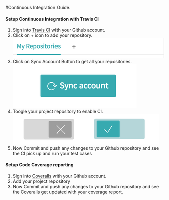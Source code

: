 
#Continuous Integration Guide.

#### Setup Continuous Integration with Travis CI

1. Sign into [Travis CI](https://travis-ci.org/) with your Github account.
2. Click on + icon to add your repository.
![](images/travis_ci_add_repository.png)
3. Click on Sync Account Button to get all your repositories.
![](images/ci_sync.png)
4. Toogle your project repository to enable CI.
![](images/ci_toggle.png)
5. Now Commit and push any changes to your Github repository and see the CI pick up and run your test cases

#### Setup Code Coverage reporting

1. Sign into [Coveralls](https://coveralls.io)  with your Github account.
2. Add your project repository
3. Now Commit and push any changes to your Github repository and see the Coveralls get updated with your coverage report.